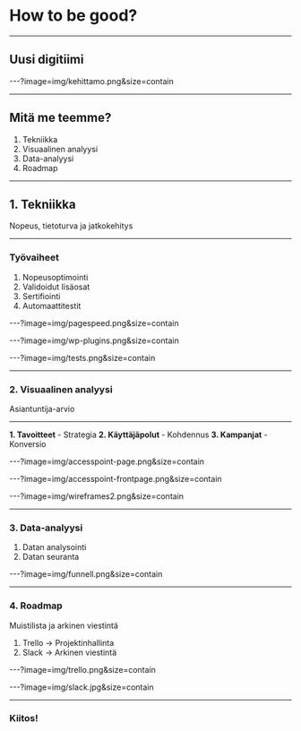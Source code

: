 # How to be good?

---

## Uusi digitiimi

---?image=img/kehittamo.png&size=contain

---

## Mitä me teemme?
1. Tekniikka
2. Visuaalinen analyysi
3. Data-analyysi
4. Roadmap

---

## 1. Tekniikka
Nopeus, tietoturva ja jatkokehitys

---

### Työvaiheet
1. Nopeusoptimointi
2. Validoidut lisäosat  
3. Sertifiointi
4. Automaattitestit

---?image=img/pagespeed.png&size=contain

---?image=img/wp-plugins.png&size=contain

---?image=img/tests.png&size=contain

---

### 2. Visuaalinen analyysi
Asiantuntija-arvio

---

<strong>1. Tavoitteet</strong> - Strategia
<strong>2. Käyttäjäpolut</strong> - Kohdennus
<strong>3. Kampanjat</strong> - Konversio

---?image=img/accesspoint-page.png&size=contain

---?image=img/accesspoint-frontpage.png&size=contain

---?image=img/wireframes2.png&size=contain

---

### 3. Data-analyysi

1. Datan analysointi
2. Datan seuranta

---?image=img/funnell.png&size=contain

---

### 4. Roadmap

Muistilista ja arkinen viestintä
1. Trello               -> Projektinhallinta
2. Slack                -> Arkinen viestintä

---?image=img/trello.png&size=contain

---?image=img/slack.jpg&size=contain

---

### Kiitos!
